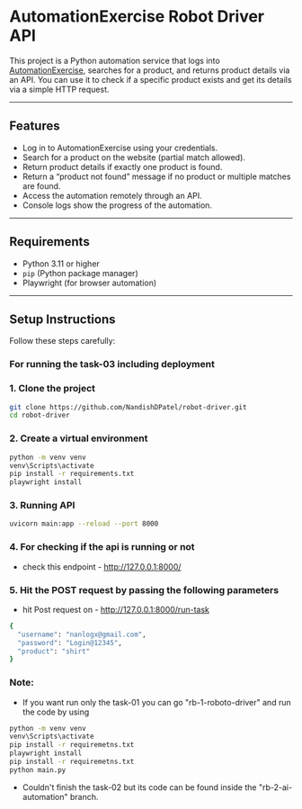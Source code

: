 # AutomationExercise Robot Driver API

This project is a Python automation service that logs into [AutomationExercise](https://automationexercise.com), searches for a product, and returns product details via an API. You can use it to check if a specific product exists and get its details via a simple HTTP request.

---

## Features

- Log in to AutomationExercise using your credentials.  
- Search for a product on the website (partial match allowed).  
- Return product details if exactly one product is found.  
- Return a “product not found” message if no product or multiple matches are found.  
- Access the automation remotely through an API.  
- Console logs show the progress of the automation.

---

## Requirements

- Python 3.11 or higher  
- `pip` (Python package manager)  
- Playwright (for browser automation)  

---

## Setup Instructions

Follow these steps carefully:

### For running the task-03 including deployment

### 1. Clone the project  

```bash
git clone https://github.com/NandishDPatel/robot-driver.git
cd robot-driver

```

### 2. Create a virtual environment

```bash
python -m venv venv
venv\Scripts\activate
pip install -r requirements.txt
playwright install

```

### 3. Running API
```bash
uvicorn main:app --reload --port 8000
```

### 4. For checking if the api is running or not
- check this endpoint - http://127.0.0.1:8000/


### 5. Hit the POST request by passing the following parameters
- hit Post request on - http://127.0.0.1:8000/run-task
```bash
{
  "username": "nanlogx@gmail.com",
  "password": "Login@12345",
  "product": "shirt"
}
```


### Note:
- If you want run only the task-01 you can go "rb-1-roboto-driver" and run the code by using 
```bash
python -m venv venv
venv\Scripts\activate
pip install -r requiremetns.txt
playwright install
pip install -r requiremetns.txt 
python main.py
```

- Couldn't finish the task-02 but its code can be found inside the "rb-2-ai-automation" branch.
